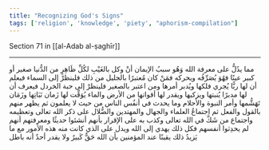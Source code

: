```yaml
---
title: "Recognizing God's Signs"
tags: ['religion', 'knowledge', 'piety', "aphorism-compilation"]
---
```


 Section 71 in [[al-Adab al-ṣaghīr]]

---
مما يدُلُّ على معرفة الله وَهُو سببُ الإيمان أنْ وكل بالغَيْبِ لكُلِّ ظَاهِرٍ من الدُّنيا صغير أو كبير عينًا فهُوَ يُصَرِّفُه ويحركه فمَنْ كان مُعتبرًا بالجليل من ذلك فلينظرْ إلى السماء فيعلم أن لها ربًّا يُجري فلكها ويُدبر أمرها ومن اعتبر بالصغير فلينظرْ إلى حبة الخردل فيعرف أن لها مدبرًا يُنبتها ويزكيها ويقدر لها أقواتها من الأرض والماء يُوَقِّت لها زَمان نَبَاتِها وزَمَان تَهَشُّمها وأمر النبوة والأحلام وما يحدث في أنفُس الناس من حيث لا يعلمون ثم يظهر منهم بالقول والفعل ثم اجتماعُ العلماء والجهال والمهتدين والضُّلال على ذكر الله تعالى وتعظيمه واجتماع من شَكَّ في الله تعالى وكذب به على الإقرار بأنهم أنشئوا حديثًا ومعرفتهم أنهم لم يحدِثوا أنفسهم فكل ذلك يهدي إلى الله ويدل على الذي كانت منه هذه الأمور مع ما يَزيدُ ذلك يقينًا عند المؤمنين بأن الله حَقٌّ كَبيرٌ ولا يقدر أحدٌ أنه باطل
